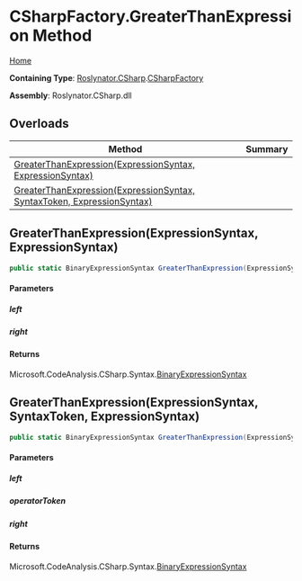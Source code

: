 # CSharpFactory\.GreaterThanExpression Method

[Home](../../../../README.md)

**Containing Type**: [Roslynator.CSharp](../../README.md)\.[CSharpFactory](../README.md)

**Assembly**: Roslynator\.CSharp\.dll

## Overloads

| Method | Summary |
| ------ | ------- |
| [GreaterThanExpression(ExpressionSyntax, ExpressionSyntax)](#Roslynator_CSharp_CSharpFactory_GreaterThanExpression_Microsoft_CodeAnalysis_CSharp_Syntax_ExpressionSyntax_Microsoft_CodeAnalysis_CSharp_Syntax_ExpressionSyntax_) | |
| [GreaterThanExpression(ExpressionSyntax, SyntaxToken, ExpressionSyntax)](#Roslynator_CSharp_CSharpFactory_GreaterThanExpression_Microsoft_CodeAnalysis_CSharp_Syntax_ExpressionSyntax_Microsoft_CodeAnalysis_SyntaxToken_Microsoft_CodeAnalysis_CSharp_Syntax_ExpressionSyntax_) | |

## GreaterThanExpression\(ExpressionSyntax, ExpressionSyntax\)<a name="Roslynator_CSharp_CSharpFactory_GreaterThanExpression_Microsoft_CodeAnalysis_CSharp_Syntax_ExpressionSyntax_Microsoft_CodeAnalysis_CSharp_Syntax_ExpressionSyntax_"></a>

```csharp
public static BinaryExpressionSyntax GreaterThanExpression(ExpressionSyntax left, ExpressionSyntax right)
```

#### Parameters

##### left





##### right





#### Returns

Microsoft\.CodeAnalysis\.CSharp\.Syntax\.[BinaryExpressionSyntax](https://docs.microsoft.com/en-us/dotnet/api/microsoft.codeanalysis.csharp.syntax.binaryexpressionsyntax)

## GreaterThanExpression\(ExpressionSyntax, SyntaxToken, ExpressionSyntax\)<a name="Roslynator_CSharp_CSharpFactory_GreaterThanExpression_Microsoft_CodeAnalysis_CSharp_Syntax_ExpressionSyntax_Microsoft_CodeAnalysis_SyntaxToken_Microsoft_CodeAnalysis_CSharp_Syntax_ExpressionSyntax_"></a>

```csharp
public static BinaryExpressionSyntax GreaterThanExpression(ExpressionSyntax left, SyntaxToken operatorToken, ExpressionSyntax right)
```

#### Parameters

##### left





##### operatorToken





##### right





#### Returns

Microsoft\.CodeAnalysis\.CSharp\.Syntax\.[BinaryExpressionSyntax](https://docs.microsoft.com/en-us/dotnet/api/microsoft.codeanalysis.csharp.syntax.binaryexpressionsyntax)

